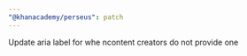 ```yaml
---
"@khanacademy/perseus": patch
---
```


Update aria label for whe ncontent creators do not provide one
